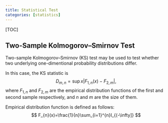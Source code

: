 ```yaml
---
title: Statistical Test
categories: [statistics]
---
```


[TOC]

## Two-Sample Kolmogorov–Smirnov Test

Two-sample Kolmogorov–Smirnov (KS) test may be used to test whether two underlying one-dimentional probability distributions differ.

In this case, the KS statistic is 
$$
D_{m,n}=\sup{x} |F_{1,n}(x)-F_{2,m}|,
$$
where $F_{1,n}$ and $F_{2,m}$ are the empirical distribution functions of the first and second sample respectively, and $n$ and $m$ are the size of them.

Empirical distribution function is defined as follows:
$$
F_{n}(x)=\frac{1}{n}\sum_{i=1}^{n}I_{(-\infty]}
$$
